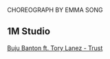 CHOREOGRAPH BY EMMA SONG


## 1M Studio
[Buju Banton ft. Tory Lanez - Trust](https://youtu.be/WpvqoyCXUcM)
